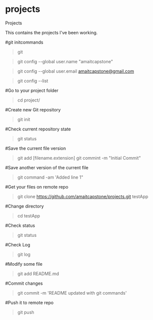 # projects
Projects

This contains the projects I've been working.

#git initcommands
> git

> git config --global user.name "amaitcapstone"

> git config --global user.email amaitcapstone@gmail.com

> git config --list

#Go to your project folder
> cd project/

#Create new Git repository
> git init

#Check current repository state
> git status

#Save the current file version
> git add [filename.extension]
> git commint -m "Initial Commit"

#Save another version of the current file
> git command -am 'Added line 1"

#Get your files on remote repo
> git clone https://github.com/amaitcapstone/projects.git testApp

#Change directory
> cd testApp

#Check status
> git status

#Check Log
> git log

#Modify some file
> git add README.md

#Commit changes
> git commit -m 'README updated with git commands'

#Push it to remote repo
> git push